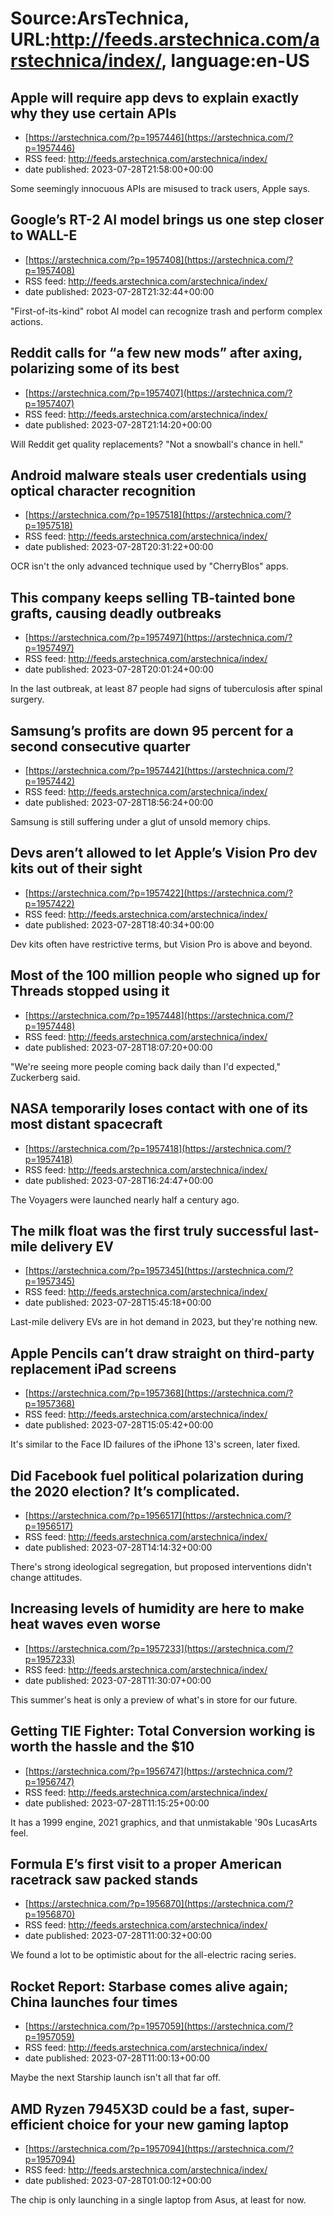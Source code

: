 # Source:ArsTechnica, URL:http://feeds.arstechnica.com/arstechnica/index/, language:en-US

## Apple will require app devs to explain exactly why they use certain APIs
 - [https://arstechnica.com/?p=1957446](https://arstechnica.com/?p=1957446)
 - RSS feed: http://feeds.arstechnica.com/arstechnica/index/
 - date published: 2023-07-28T21:58:00+00:00

Some seemingly innocuous APIs are misused to track users, Apple says.

## Google’s RT-2 AI model brings us one step closer to WALL-E
 - [https://arstechnica.com/?p=1957408](https://arstechnica.com/?p=1957408)
 - RSS feed: http://feeds.arstechnica.com/arstechnica/index/
 - date published: 2023-07-28T21:32:44+00:00

"First-of-its-kind" robot AI model can recognize trash and perform complex actions.

## Reddit calls for “a few new mods” after axing, polarizing some of its best
 - [https://arstechnica.com/?p=1957407](https://arstechnica.com/?p=1957407)
 - RSS feed: http://feeds.arstechnica.com/arstechnica/index/
 - date published: 2023-07-28T21:14:20+00:00

Will Reddit get quality replacements? "Not a snowball's chance in hell."

## Android malware steals user credentials using optical character recognition
 - [https://arstechnica.com/?p=1957518](https://arstechnica.com/?p=1957518)
 - RSS feed: http://feeds.arstechnica.com/arstechnica/index/
 - date published: 2023-07-28T20:31:22+00:00

OCR isn't the only advanced technique used by "CherryBlos" apps.

## This company keeps selling TB-tainted bone grafts, causing deadly outbreaks
 - [https://arstechnica.com/?p=1957497](https://arstechnica.com/?p=1957497)
 - RSS feed: http://feeds.arstechnica.com/arstechnica/index/
 - date published: 2023-07-28T20:01:24+00:00

In the last outbreak, at least 87 people had signs of tuberculosis after spinal surgery.

## Samsung’s profits are down 95 percent for a second consecutive quarter
 - [https://arstechnica.com/?p=1957442](https://arstechnica.com/?p=1957442)
 - RSS feed: http://feeds.arstechnica.com/arstechnica/index/
 - date published: 2023-07-28T18:56:24+00:00

Samsung is still suffering under a glut of unsold memory chips.

## Devs aren’t allowed to let Apple’s Vision Pro dev kits out of their sight
 - [https://arstechnica.com/?p=1957422](https://arstechnica.com/?p=1957422)
 - RSS feed: http://feeds.arstechnica.com/arstechnica/index/
 - date published: 2023-07-28T18:40:34+00:00

Dev kits often have restrictive terms, but Vision Pro is above and beyond.

## Most of the 100 million people who signed up for Threads stopped using it
 - [https://arstechnica.com/?p=1957448](https://arstechnica.com/?p=1957448)
 - RSS feed: http://feeds.arstechnica.com/arstechnica/index/
 - date published: 2023-07-28T18:07:20+00:00

"We're seeing more people coming back daily than I'd expected," Zuckerberg said.

## NASA temporarily loses contact with one of its most distant spacecraft
 - [https://arstechnica.com/?p=1957418](https://arstechnica.com/?p=1957418)
 - RSS feed: http://feeds.arstechnica.com/arstechnica/index/
 - date published: 2023-07-28T16:24:47+00:00

The Voyagers were launched nearly half a century ago.

## The milk float was the first truly successful last-mile delivery EV
 - [https://arstechnica.com/?p=1957345](https://arstechnica.com/?p=1957345)
 - RSS feed: http://feeds.arstechnica.com/arstechnica/index/
 - date published: 2023-07-28T15:45:18+00:00

Last-mile delivery EVs are in hot demand in 2023, but they're nothing new.

## Apple Pencils can’t draw straight on third-party replacement iPad screens
 - [https://arstechnica.com/?p=1957368](https://arstechnica.com/?p=1957368)
 - RSS feed: http://feeds.arstechnica.com/arstechnica/index/
 - date published: 2023-07-28T15:05:42+00:00

It's similar to the Face ID failures of the iPhone 13's screen, later fixed.

## Did Facebook fuel political polarization during the 2020 election? It’s complicated.
 - [https://arstechnica.com/?p=1956517](https://arstechnica.com/?p=1956517)
 - RSS feed: http://feeds.arstechnica.com/arstechnica/index/
 - date published: 2023-07-28T14:14:32+00:00

There's strong ideological segregation, but proposed interventions didn't change attitudes.

## Increasing levels of humidity are here to make heat waves even worse
 - [https://arstechnica.com/?p=1957233](https://arstechnica.com/?p=1957233)
 - RSS feed: http://feeds.arstechnica.com/arstechnica/index/
 - date published: 2023-07-28T11:30:07+00:00

This summer's heat is only a preview of what's in store for our future.

## Getting TIE Fighter: Total Conversion working is worth the hassle and the $10
 - [https://arstechnica.com/?p=1956747](https://arstechnica.com/?p=1956747)
 - RSS feed: http://feeds.arstechnica.com/arstechnica/index/
 - date published: 2023-07-28T11:15:25+00:00

It has a 1999 engine, 2021 graphics, and that unmistakable '90s LucasArts feel.

## Formula E’s first visit to a proper American racetrack saw packed stands
 - [https://arstechnica.com/?p=1956870](https://arstechnica.com/?p=1956870)
 - RSS feed: http://feeds.arstechnica.com/arstechnica/index/
 - date published: 2023-07-28T11:00:32+00:00

We found a lot to be optimistic about for the all-electric racing series.

## Rocket Report: Starbase comes alive again; China launches four times
 - [https://arstechnica.com/?p=1957059](https://arstechnica.com/?p=1957059)
 - RSS feed: http://feeds.arstechnica.com/arstechnica/index/
 - date published: 2023-07-28T11:00:13+00:00

Maybe the next Starship launch isn't all that far off.

## AMD Ryzen 7945X3D could be a fast, super-efficient choice for your new gaming laptop
 - [https://arstechnica.com/?p=1957094](https://arstechnica.com/?p=1957094)
 - RSS feed: http://feeds.arstechnica.com/arstechnica/index/
 - date published: 2023-07-28T01:00:12+00:00

The chip is only launching in a single laptop from Asus, at least for now.

